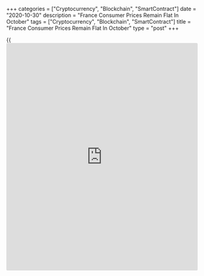 +++
categories = ["Cryptocurrency", "Blockchain", "SmartContract"]
date = "2020-10-30"
description = "France Consumer Prices Remain Flat In October"
tags = ["Cryptocurrency", "Blockchain", "SmartContract"]
title = "France Consumer Prices Remain Flat In October"
type = "post"
+++

{{<iframe id="large-banner" src="https://www.bounty.group/#slide=14.0" width="100%" height="600" scrolling="no" style="border: 0px solid rgb(216, 221, 230); border-radius: 3px;">}}

French consumer prices remained flat in October, flash data from the
statistical office Insee showed on Friday.

On a yearly basis, consumer prices remained unchanged for the second
straight month in October. Final data is due on November 13.

The harmonized index of consumer prices also remained stable for the
second month in a row. Economists had forecast a 0.1 percent annual
increase.

Data showed that food price inflation advanced to 1.5 percent from 0.9
percent, while the increase in services cost slowed to 0.3 percent from
0.6 percent.

Meanwhile, energy and manufactured product prices declined 7.7 percent
and 0.1 percent, respectively.

Month-on-month, consumer prices edged down 0.1 percent, but slower than
the 0.5 percent drop seen in the previous month. The HICP was down 0.1
percent versus a 0.6 percent decrease in September.

For comments and feedback [contact](https://www.playgroundfx.com/contact/): editorial@rtt[news](https://www.letsplayfx.com/blog/forex-news-website/).com

[Economic News][1]

 **What parts of the world are seeing the best (and worst) economic
performances lately? Click[here][2] to check out our [Econ Scorecard][2]
and find out! See up-to-the-moment [ranking](https://www.playgroundfx.com/blog/crypto-exchange-ranking/)s for the best and worst
performers in [GDP][3], [unemployment rate][4], [inflation][5] and much
more.**

   1. www.rtt[news](https://www.letsplayfx.com/blog/forex-news-website/).com/Content/EconomicNews.aspx
   2. www.rtt[news](https://www.letsplayfx.com/blog/forex-news-website/).com/economic-scorecard/world-rank/unemployment-rate/highest-performance.aspx
   3. www.rtt[news](https://www.letsplayfx.com/blog/forex-news-website/).com/economic-scorecard/world-rank/GDP/highest-performance.aspx
   4. www.rtt[news](https://www.letsplayfx.com/blog/forex-news-website/).com/economic-scorecard/world-rank/unemployment-rate/lowest-performance.aspx
   5. www.rtt[news](https://www.letsplayfx.com/blog/forex-news-website/).com/economic-scorecard/world-rank/CPI/highest-performance.aspx